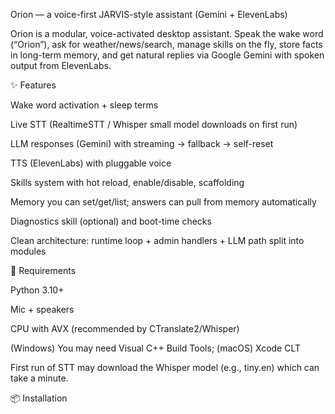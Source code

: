Orion — a voice-first JARVIS-style assistant (Gemini + ElevenLabs)

Orion is a modular, voice-activated desktop assistant. Speak the wake word (“Orion”), ask for weather/news/search, manage skills on the fly, store facts in long-term memory, and get natural replies via Google Gemini with spoken output from ElevenLabs.

✨ Features

Wake word activation + sleep terms

Live STT (RealtimeSTT / Whisper small model downloads on first run)

LLM responses (Gemini) with streaming → fallback → self-reset

TTS (ElevenLabs) with pluggable voice

Skills system with hot reload, enable/disable, scaffolding

Memory you can set/get/list; answers can pull from memory automatically

Diagnostics skill (optional) and boot-time checks

Clean architecture: runtime loop + admin handlers + LLM path split into modules

🧰 Requirements

Python 3.10+

Mic + speakers

CPU with AVX (recommended by CTranslate2/Whisper)

(Windows) You may need Visual C++ Build Tools; (macOS) Xcode CLT

First run of STT may download the Whisper model (e.g., tiny.en) which can take a minute.

📦 Installation
